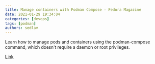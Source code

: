 ```yaml
---
title: Manage containers with Podman Compose - Fedora Magazine
date: 2021-01-29 19:34:04
categories: [devops]
tags: [podman]
authors: sedlav
---
```


Learn how to manage pods and containers using the podman-compose command, which doesn't require a daemon or root privileges.

[Link](https://fedoramagazine.org/manage-containers-with-podman-compose/)
